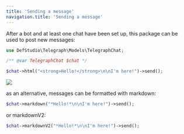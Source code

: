 ```yaml
---
title: 'Sending a message'
navigation.title: 'Sending a message'
---
```



After a bot and at least one chat have been set up, this package can be used to post new messages:

```php
use DefStudio\Telegraph\Models\TelegraphChat;

/** @var TelegraphChat $chat */

$chat->html("<strong>Hello!</strong>\n\nI'm here!")->send();
```

![](/docs/img/screenshots/first-message.png)

as an alternative, messages can be formatted with markdown:

```php
$chat->markdown("*Hello!*\n\nI'm here!")->send();
```

or markdownV2:

```php
$chat->markdownV2("*Hello!*\n\nI'm here!")->send();
```
